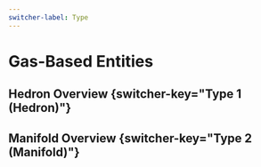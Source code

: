 ```yaml
---
switcher-label: Type
---
```


# Gas-Based Entities

## Hedron Overview {switcher-key="Type 1 (Hedron)"}

## Manifold Overview {switcher-key="Type 2 (Manifold)"}